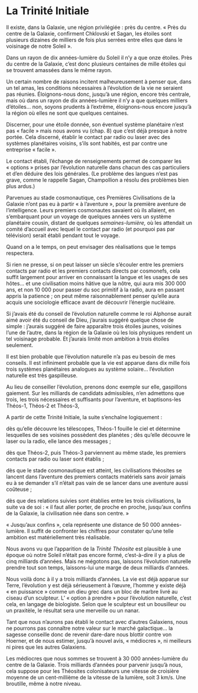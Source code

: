 # La Trinité Initiale

Il existe, dans la Galaxie, une région privilégiée : près du centre. « Près du centre de la Galaxie, confirment Chklovski et Sagan, les étoiles sont plusieurs dizaines de milliers de fois plus serrées entre elles que dans le voisinage de notre Soleil ».

Dans un rayon de dix années-lumière du Soleil il n’y a que onze étoiles. Près du centre de la Galaxie, c’est donc plusieurs centaines de mille étoiles qui se trouvent amassées dans le même rayon.

Un certain nombre de raisons incitent malheureusement à penser que, dans un tel amas, les conditions nécessaires à l’évolution de la vie ne seraient pas réunies. Éloignons-nous donc, jusqu’à une région, encore très centrale, mais où dans un rayon de dix années-lumière il n’y a que quelques milliers d’étoiles... non, soyons prudents à l’extrême, éloignons-nous encore jusqu’à la région où elles ne sont que quelques centaines.

<span id="e9782221228517_c10-st1.xhtml#page-141"></span>

Discerner, pour une étoile donnée, son éventuel système planétaire n’est pas « facile » mais nous avons vu (chap. 8) que c’est déjà presque à notre portée. Cela discerné, établir le contact par radio ou laser avec des systèmes planétaires voisins, s’ils sont habités, est par contre une entreprise « facile ».

Le contact établi, l’échange de renseignements permet de comparer les « options » prises par l’évolution naturelle dans chacun des cas particuliers et d’en déduire des lois générales. (Le problème des langues n’est pas grave, comme le rappelle Sagan, Champollion a résolu des problèmes bien plus ardus.)

Parvenues au stade cosmonautique, ces Premières Civilisations de la Galaxie n’ont pas eu à partir « à l’aventure », pour la première aventure de l’intelligence. Leurs premiers cosmonautes savaient où ils allaient, en s’embarquant pour un voyage de quelques années vers un système planétaire cousin, distant de quelques *semaines-lumière,* où les attendait un comité d’accueil avec lequel le contact par radio (et pourquoi pas par télévision) serait établi pendant tout le voyage.

Quand on a le temps, on peut envisager des réalisations que le temps respectera.

Si rien ne presse, si on peut laisser un siècle s’écouler entre les premiers contacts par radio et les premiers contacts directs par cosmonefs, cela suffit largement pour arriver en connaissant la langue et les usages de ses hôtes... et une civilisation moins hâtive que la nôtre, qui aura mis 300 000 ans, et non 10 000 pour passer du soc primitif à la radio, aura en passant appris la patience ; on peut même raisonnablement penser qu’elle aura acquis une sociologie efficace avant de découvrir l’énergie nucléaire.

Si j’avais été du conseil de l’évolution naturelle comme le roi Alphonse aurait aimé avoir été du conseil de Dieu, j’aurais suggéré quelque chose de simple : j’aurais suggéré de faire apparaître trois étoiles jaunes, voisines l’une de <span id="e9782221228517_c10-st1.xhtml#page-142"></span>l’autre, dans la région de la Galaxie où les lois physiques rendent un tel voisinage probable. Et j’aurais limité mon ambition à trois étoiles seulement.

Il est bien probable que l’évolution naturelle n’a pas eu besoin de mes conseils. Il est infiniment probable que la vie est apparue dans dix mille fois trois systèmes planétaires analogues au système solaire... l’évolution naturelle est très gaspilleuse.

Au lieu de conseiller l’évolution, prenons donc exemple sur elle, gaspillons gaiement. Sur les milliards de candidats admissibles, n’en admettons que trois, les trois nécessaires et suffisants pour l’aventure, et baptisons-les Théos-1, Théos-2 et Théos-3,

A partir de cette Trinité Initiale, la suite s’enchaîne logiquement :

dès qu’elle découvre les télescopes, Théos-1 fouille le ciel et détermine lesquelles de ses voisines possèdent des planètes ; dès qu’elle découvre le laser ou la radio, elle lance des messages ;

dès que Théos-2, puis Théos-3 parviennent au même stade, les premiers contacts par radio ou laser sont établis ;

dès que le stade cosmonautique est atteint, les civilisations théosites se lancent dans l’aventure des premiers contacts matériels sans avoir jamais eu à se demander s’il n’était pas vain de se lancer dans une aventure aussi coûteuse ;

dès que des relations suivies sont établies entre les trois civilisations, la suite va de soi : « il faut aller porter, de proche en proche, jusqu’aux confins de la Galaxie, la civilisation née dans son centre. »

« Jusqu’aux confins », cela représente une distance de 50 000 années-lumière. Il suffit de confronter les chiffres pour constater qu’une telle ambition est matériellement très réalisable.

<span id="e9782221228517_c10-st1.xhtml#page-143"></span>

Nous avons vu que l’apparition de la *Trinité Théosite* est plausible à une époque où notre Soleil n’était pas encore formé, c’est-à-dire il y a plus de cinq milliards d’années. Mais ne mégotons pas, laissons l’évolution naturelle prendre tout son temps, laissons-lui une marge de deux milliards d’années.

Nous voilà donc à il y a trois milliards d’années. La vie est déjà apparue sur Terre, l’évolution y est déjà sérieusement à l’œuvre, l’homme y existe déjà « en puissance » comme un dieu grec dans un bloc de marbre livré au ciseau d’un sculpteur. L’ « option à prendre » pour l’évolution naturelle, c’est cela, en langage de biologiste. Selon que le sculpteur est un bousilleur ou un praxitèle, le résultat sera une merveille ou un nanar.

Tant que nous n’aurons pas établi le contact avec d’autres Galaxiens, nous ne pourrons pas connaître notre valeur sur le marché galactique... la sagesse conseille donc de revenir dare-dare nous blottir contre von Hoerner, et de nous estimer, jusqu’à nouvel avis, « médiocres », ni meilleurs ni pires que les autres Galaxiens.

Les médiocres que nous sommes se trouvent à 30 000 années-lumière du centre de la Galaxie. Trois milliards d’années pour parvenir jusqu’à nous, cela suppose pour les Théosites colonisateurs une vitesse de croisière moyenne de un cent-millième de la vitesse de la lumière, soit 3 km/s. Une broutille, même à notre niveau.

<span id="e9782221228517_c10-st1.xhtml#title47"></span>

